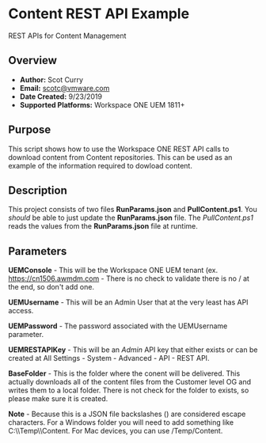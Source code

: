 # Content REST API Example
REST APIs for Content Management

## Overview
- **Author:** Scot Curry
- **Email:** scotc@vmware.com
- **Date Created:** 9/23/2019
- **Supported Platforms:** Workspace ONE UEM 1811+

## Purpose
This script shows how to use the Workspace ONE REST API calls to download content from Content repositories.  This can be used as an example of the information required to dowload content.

## Description
This project consists of two files **RunParams.json** and **PullContent.ps1**.  You *should* be able to just update the **RunParams.json** file.  The *PullContent.ps1* reads the values from the **RunParams.json** file at runtime.

## Parameters
**UEMConsole** - This will be the Workspace ONE UEM tenant (ex. https://cn1506.awmdm.com - There is no check to validate there is no / at the end, so don't add one.

**UEMUsername** - This will be an Admin User that at the very least has API access.

**UEMPassword** - The password associated with the UEMUsername parameter.

**UEMRESTAPIKey** - This will be an *Admin* API key that either exists or can be created at All Settings - System - Advanced - API - REST API.

**BaseFolder** - This is the folder where the conent will be delivered.  This actually downloads all of the content files from the Customer level OG and writes them to a local folder.  There is not check for the folder to exists, so please make sure it is created.

**Note** - Because this is a JSON file backslashes (\) are considered escape characters.  For a Windows folder you will need to add something like C:\\\Temp\\\Content.  For Mac devices, you can use /Temp/Content.
